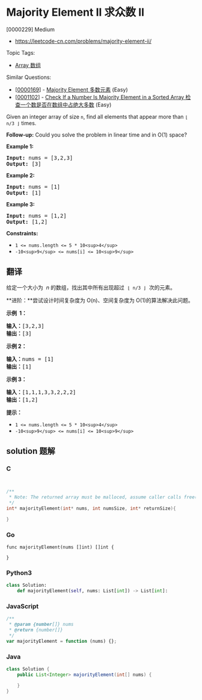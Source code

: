 # Majority Element II 求众数 II

[0000229] Medium

- https://leetcode-cn.com/problems/majority-element-ii/

Topic Tags:

- [Array 数组](https://leetcode-cn.com/tag/array/)

Similar Questions:

- [[0000169](https://leetcode-cn.com/problems/majority-element/)] - [Majority Element 多数元素](./0000169.majority-element.md) (Easy)
- [[0001102](https://leetcode-cn.com/problems/check-if-a-number-is-majority-element-in-a-sorted-array/)] - [Check If a Number Is Majority Element in a Sorted Array 检查一个数是否在数组中占绝大多数](./0001102.check-if-a-number-is-majority-element-in-a-sorted-array.md) (Easy)

Given an integer array of size `n`, find all elements that appear more than `⌊ n/3 ⌋` times.

**Follow-up:** Could you solve the problem in linear time and in O(1) space?

**Example 1:**

<pre><strong>Input:</strong> nums = [3,2,3]
<strong>Output:</strong> [3]
</pre>

**Example 2:**

<pre><strong>Input:</strong> nums = [1]
<strong>Output:</strong> [1]
</pre>

**Example 3:**

<pre><strong>Input:</strong> nums = [1,2]
<strong>Output:</strong> [1,2]
</pre>

**Constraints:**

- `1 <= nums.length <= 5 * 10<sup>4</sup>`
- `-10<sup>9</sup> <= nums[i] <= 10<sup>9</sup>`

## 翻译

给定一个大小为  *n* 的数组，找出其中所有出现超过  `⌊ n/3 ⌋`  次的元素。

**进阶：**尝试设计时间复杂度为 O(n)、空间复杂度为 O(1)的算法解决此问题。

**示例  1：**

<pre><strong>输入：</strong>[3,2,3]
<strong>输出：</strong>[3]</pre>

**示例 2：**

<pre><strong>输入：</strong>nums = [1]
<strong>输出：</strong>[1]
</pre>

**示例 3：**

<pre><strong>输入：</strong>[1,1,1,3,3,2,2,2]
<strong>输出：</strong>[1,2]</pre>

**提示：**

- `1 <= nums.length <= 5 * 10<sup>4</sup>`
- `-10<sup>9</sup> <= nums[i] <= 10<sup>9</sup>`

## solution 题解

### C

```c


/**
 * Note: The returned array must be malloced, assume caller calls free().
 */
int* majorityElement(int* nums, int numsSize, int* returnSize){

}
```

### Go

```golang
func majorityElement(nums []int) []int {

}
```

### Python3

```python
class Solution:
    def majorityElement(self, nums: List[int]) -> List[int]:
```

### JavaScript

```javascript
/**
 * @param {number[]} nums
 * @return {number[]}
 */
var majorityElement = function (nums) {};
```

### Java

```java
class Solution {
    public List<Integer> majorityElement(int[] nums) {

    }
}
```
